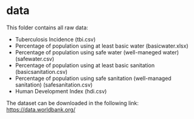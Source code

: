 # data

This folder contains all raw data: 
- Tuberculosis Incidence (tbi.csv)
- Percentage of population using at least basic water (basicwater.xlsx)
- Percentage of population using safe water (well-maneged water) (safewater.csv)
- Percentage of population using at least basic sanitation (basicsanitation.csv)
- Percentage of population using safe  sanitation (well-managed sanitation) (safesanitation.csv)
- Human Development Index (hdi.csv)


The dataset can be downloaded in the following link: 
https://data.worldbank.org/ 
